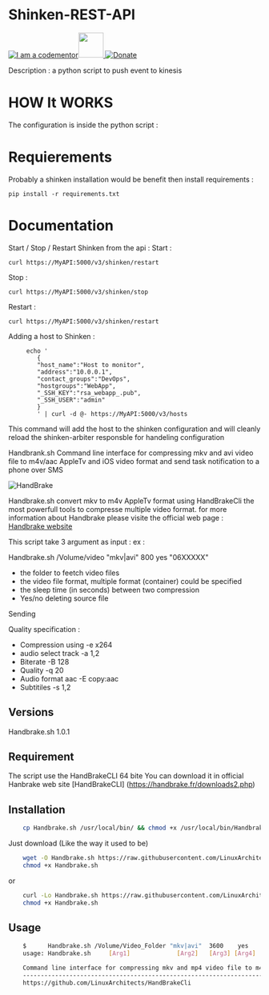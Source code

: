 # Shinken-REST-API
<a href="http://bitly.com/2grT54q"><img src="https://cdn.codementor.io/badges/i_am_a_codementor_dark.svg" alt="I am a codementor" style="max-width:100%"/></a><a href="http://bitly.com/2grT54q"><img src="AWS_Kinesis.png" height="50"> 
 [![Donate](https://www.paypalobjects.com/en_US/i/btn/btn_donateCC_LG.gif)](https://www.paypal.com/cgi-bin/webscr?cmd=_s-xclick&hosted_button_id=WX4EKLLLV49WG)






Description : a python script to push event to kinesis

HOW It WORKS
================
The configuration is inside the python script : 

Requierements
================
Probably a shinken installation would be benefit 
then install requirements :
```
pip install -r requirements.txt 
```
Documentation
=============
Start / Stop / Restart Shinken from the api : 
Start : 
```
curl https://MyAPI:5000/v3/shinken/restart
```
Stop : 
```
curl https://MyAPI:5000/v3/shinken/stop
```
Restart : 
```
curl https://MyAPI:5000/v3/shinken/restart
```
Adding a host to Shinken : 
```
     echo '
        {
        "host_name":"Host to monitor",
        "address":"10.0.0.1",
        "contact_groups":"DevOps",
        "hostgroups":"WebApp",
        "_SSH_KEY":"rsa_webapp_.pub",
        "_SSH_USER":"admin"
        }
        ' | curl -d @- https://MyAPI:5000/v3/hosts
```
This command will add the host to the shinken configuration and will cleanly reload the shinken-arbiter responsble for handeling configuration


Handbrank.sh Command line interface for compressing mkv and avi video file to m4v/aac AppleTv and  iOS video format and
  send task notification to a phone over SMS

![HandBrake](Handbrake.png)


Handbrake.sh convert mkv to m4v AppleTv format using HandBrakeCli the most powerfull tools to compresse multiple video format.
for more information about Handbrake please visite the official web page :
[ Handbrake website ](https://trac.handbrake.fr/wiki/CLIGuide)

This script take 3 argument as input :
ex :

Handbrake.sh /Volume/video "mkv|avi" 800 yes "06XXXXX"

- the folder to feetch video files
- the video file format, multiple format (container) could be specified
- the sleep time (in seconds) between two compression
- Yes/no deleting source file

Sending

Quality specification :

- Compression using -e x264
- audio select track -a 1,2
- Biterate -B 128
- Quality -q 20
- Audio format aac -E copy:aac
- Subtitiles -s 1,2

Versions
--------
Handbrake.sh 1.0.1


Requirement
------------

The script use the HandBrakeCLI 64 bite
You can download it in official Hanbrake web site
[HandBrakeCLI] (https://handbrake.fr/downloads2.php)


Installation
------------

```bash
    cp Handbrake.sh /usr/local/bin/ && chmod +x /usr/local/bin/Handbrake.sh
```

Just download (Like the way it used to be)

```bash
    wget -O Handbrake.sh https://raw.githubusercontent.com/LinuxArchitects/HandBrakeCli/master/Handbrake.sh
    chmod +x Handbrake.sh
```
or

```bash
    curl -Lo Handbrake.sh https://raw.githubusercontent.com/LinuxArchitects/HandBrakeCli/master/Handbrake.sh
    chmod +x Handbrake.sh
```
Usage
-----

```bash
    $      Handbrake.sh /Volume/Video_Folder "mkv|avi"  3600    yes    "Phone number"
    usage: Handbrake.sh     [Arg1]             [Arg2]   [Arg3] [Arg4]  [Arg5]

    Command line interface for compressing mkv and mp4 video file to m4v/aac Appletv ios video format notification over SMS
    --------------------------------------------------------------------------
    https://github.com/LinuxArchitects/HandBrakeCli


```
